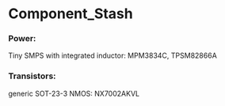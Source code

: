 # Component_Stash

### Power:
Tiny SMPS with integrated inductor: MPM3834C, TPSM82866A

### Transistors:
generic SOT-23-3 NMOS: NX7002AKVL

